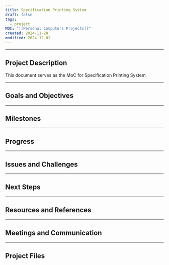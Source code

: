 ```yaml
---
title: Specification Printing System
draft: false
tags:
  - project
MOC: "[[Personal Computers Projects]]"
created: 2024-11-28
modified: 2024-12-01
---
```



---
## Project Description
This document serves as the MoC for Specification Printing System

---
## Goals and Objectives


---
## Milestones


---
## Progress


---
## Issues and Challenges


---
## Next Steps


---
## Resources and References


---
## Meetings and Communication


---
## Project Files
 